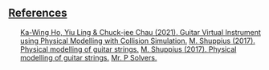 <h2><u>References</u></h2>
<ul type="none">
    <a href="https://www.researchgate.net/publication/346562874_Guitar_Virtual_Instrument_using_Physical_Modelling_with_Collision_Simulation">Ka-Wing Ho, Yiu Ling & Chuck-jee Chau (2021). Guitar Virtual Instrument using Physical Modelling with Collision Simulation.</a>
    <a href="https://www.youtube.com/watch?v=sxt5rxF_PdI">M. Shuppius (2017). Physical modelling of guitar strings.</a>
    <a href="https://www.youtube.com/watch?v=sxt5rxF_PdI">M. Shuppius (2017). Physical modelling of guitar strings.</a>
    <a href="https://www.youtube.com/watch?v=MavAU3adGk4">Mr. P Solvers.</a>
</ul>